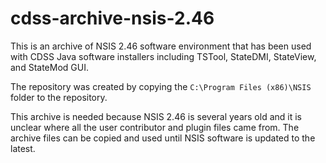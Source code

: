 # cdss-archive-nsis-2.46

This is an archive of NSIS 2.46 software environment that has been used with CDSS Java software installers
including TSTool, StateDMI, StateView, and StateMod GUI.

The repository was created by copying the `C:\Program Files (x86)\NSIS` folder to the repository.

This archive is needed because NSIS 2.46 is several years old and it is unclear where all the user contributor and plugin
files came from.  The archive files can be copied and used until NSIS software is updated to the latest.

